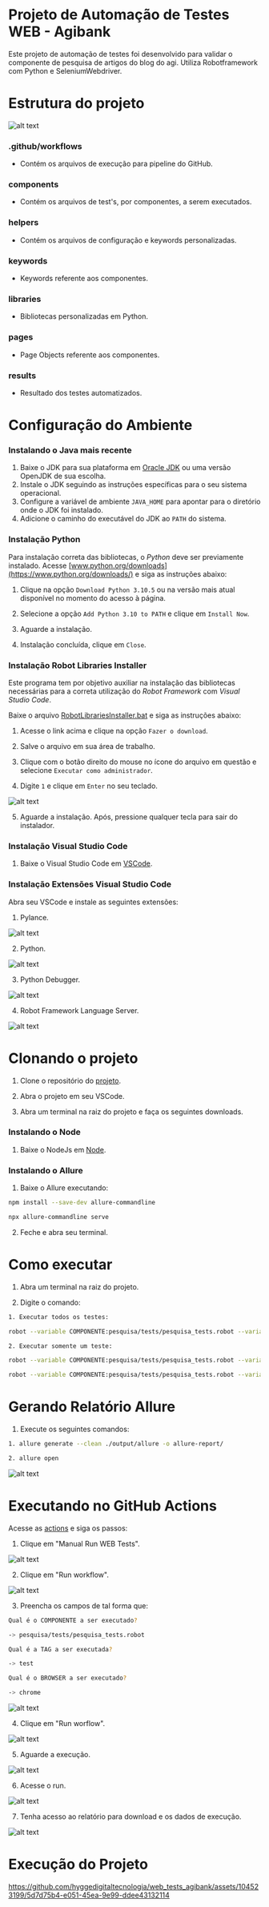 # Projeto de Automação de Testes WEB - Agibank

Este projeto de automação de testes foi desenvolvido para validar o componente de pesquisa de artigos do blog do agi. Utiliza Robotframework com Python e SeleniumWebdriver.

# Estrutura do projeto

![alt text](images/image-15.png)

### .github/workflows

- Contém os arquivos de execução para pipeline do GitHub.

### components

- Contém os arquivos de test's, por componentes, a serem executados.

### helpers

- Contém os arquivos de configuração e keywords personalizadas.

### keywords

- Keywords referente aos componentes.

### libraries

- Bibliotecas personalizadas em Python.

### pages

- Page Objects referente aos componentes.

### results

- Resultado dos testes automatizados.

# Configuração do Ambiente

### Instalando o Java mais recente

1. Baixe o JDK para sua plataforma em [Oracle JDK](https://www.oracle.com/java/technologies/javase-jdk11-downloads.html) ou uma versão OpenJDK de sua escolha.
2. Instale o JDK seguindo as instruções específicas para o seu sistema operacional.
3. Configure a variável de ambiente `JAVA_HOME` para apontar para o diretório onde o JDK foi instalado.
4. Adicione o caminho do executável do JDK ao `PATH` do sistema.

### Instalação Python

Para instalação correta das bibliotecas, o _Python_ deve ser previamente instalado. Acesse [www.python.org/downloads](https://www.python.org/downloads/) e siga as instruções abaixo:

1. Clique na opção `Download Python 3.10.5` ou na versão mais atual disponível no momento do acesso à página.

2. Selecione a opção `Add Python 3.10 to PATH` e clique em `Install Now`.

3. Aguarde a instalação.

4. Instalação concluída, clique em `Close`.

### Instalação Robot Libraries Installer

Este programa tem por objetivo auxiliar na instalação das bibliotecas necessárias para a correta utilização do _Robot Framework_ com _Visual Studio Code_.

Baixe o arquivo [RobotLibrariesInstaller.bat](https://drive.google.com/file/d/1hDVbP7QXGrfOSxW8JUXmyRBSTf6HWnn7/view?usp=sharing) e siga as instruções abaixo:

1. Acesse o link acima e clique na opção `Fazer o download`.

2. Salve o arquivo em sua área de trabalho.

3. Clique com o botão direito do mouse no ícone do arquivo em questão e selecione `Executar como administrador`.

4. Digite `1` e clique em `Enter` no seu teclado.

![alt text](images/image-4.png)

5. Aguarde a instalação. Após, pressione qualquer tecla para sair do instalador.

### Instalação Visual Studio Code

1. Baixe o Visual Studio Code em [VSCode](https://code.visualstudio.com/download).

### Instalação Extensões Visual Studio Code

Abra seu VSCode e instale as seguintes extensões:

1. Pylance.

![alt text](images/image.png)

2. Python.

![alt text](images/image-1.png)

3. Python Debugger.

![alt text](images/image-2.png)

4. Robot Framework Language Server.

![alt text](images/image-3.png)

# Clonando o projeto

1. Clone o repositório do [projeto](https://github.com/hyggedigitaltecnologia/web_tests_agibank.git).

2. Abra o projeto em seu VSCode.

3. Abra um terminal na raiz do projeto e faça os seguintes downloads. 

### Instalando o Node

1. Baixe o NodeJs em [Node](https://nodejs.org/en/download).

### Instalando o Allure

1. Baixe o Allure executando:

```bash
npm install --save-dev allure-commandline

npx allure-commandline serve
```

2. Feche e abra seu terminal.

# Como executar

1. Abra um terminal na raiz do projeto.

2. Digite o comando:

```bash
1. Executar todos os testes:

robot --variable COMPONENTE:pesquisa/tests/pesquisa_tests.robot --variable TAG:test --variable BROWSER:chrome controller.robot

2. Executar somente um teste:

robot --variable COMPONENTE:pesquisa/tests/pesquisa_tests.robot --variable TAG:pesquisa_valida --variable BROWSER:chrome controller.robot

robot --variable COMPONENTE:pesquisa/tests/pesquisa_tests.robot --variable TAG:pesquisa_invalida --variable BROWSER:chrome controller.robot
```

# Gerando Relatório Allure

1. Execute os seguintes comandos:

```bash
1. allure generate --clean ./output/allure -o allure-report/

2. allure open
```
![alt text](images/image-5.png)

# Executando no GitHub Actions

Acesse as [actions](https://github.com/hyggedigitaltecnologia/web_tests_agibank/actions) e siga os passos:

1. Clique em "Manual Run WEB Tests".

![alt text](images/image-6.png)

2. Clique em "Run workflow".

![alt text](images/image-7.png)

3. Preencha os campos de tal forma que:

```bash
Qual é o COMPONENTE a ser executado?

-> pesquisa/tests/pesquisa_tests.robot

Qual é a TAG a ser executada?

-> test

Qual é o BROWSER a ser executado?

-> chrome
```

![alt text](images/image-8.png)

4. Clique em "Run worflow".

![alt text](images/image-9.png)

5. Aguarde a execução.

![alt text](images/image-10.png)

6. Acesse o run.

![alt text](images/image-11.png)

7. Tenha acesso ao relatório para download e os dados de execução.

![alt text](images/image-12.png)

# Execução do Projeto

https://github.com/hyggedigitaltecnologia/web_tests_agibank/assets/104523199/5d7d75b4-e051-45ea-9e99-ddee43132114
